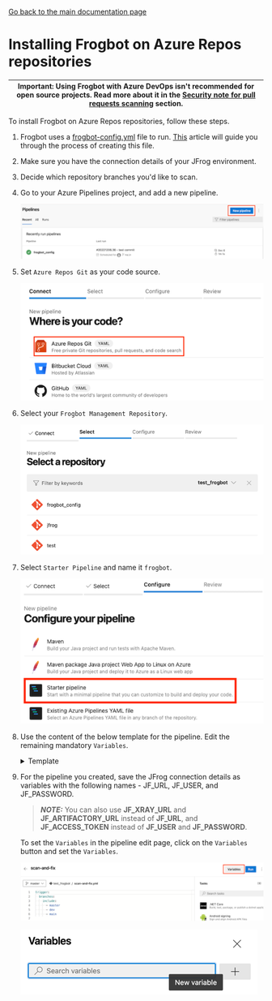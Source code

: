 [Go back to the main documentation page](../README.md)

# Installing Frogbot on Azure Repos repositories

| Important: Using Frogbot with Azure DevOps isn't recommended for open source projects. Read more about it in the [Security note for pull requests scanning](../README.md#-security-note-for-pull-requests-scanning) section. |
| -------------------------------------------------------------------------------------------------------------------------------------------------------------------------------------------------------------------- |

To install Frogbot on Azure Repos repositories, follow these steps.

1. Frogbot uses a [frogbot-config.yml](templates/.frogbot/frogbot-config.yml) file to run. [This](frogbot-config.md) article will guide you through the process of creating this file.

2. Make sure you have the connection details of your JFrog environment.

3. Decide which repository branches you'd like to scan.

4. Go to your Azure Pipelines project, and add a new pipeline.

   ![azure-new-pipeline.png](../images/azure-new-pipeline.png)

5. Set `Azure Repos Git` as your code source.

   ![azure-set-code-source.png.png](../images/azure-set-code-source.png)

6. Select your `Frogbot Management Repository`.

   ![azure-select-repo-to-test.png](../images/azure-select-repo-to-test.png)

7. Select `Starter Pipeline` and name it `frogbot`.

   ![azure-starter-pipeline.png](../images/azure-starter-pipeline.png)

8. Use the content of the below template for the pipeline. Edit the remaining mandatory `Variables`.

    <details>
      <summary>Template</summary>

    ```yml
     schedules:
          # Every 5 minutes
          - cron: "*/5 * * * *"
            branches: 
              include: 
                - "*"
     pool:
          vmImage: ubuntu-latest
    
     jobs:
        - job:
          displayName: "Frogbot Scan Pull Requests"
          steps:
               - task: CmdLine@2
                 displayName: 'Download and Run Frogbot'
                 env:
                    # [Mandatory]
                    # Azure Repos personal access token with Code -> Read & Write permissions
                    JF_GIT_TOKEN: $(FROGBOT_GIT_TOKEN)
    
                    # [Mandatory]
                    # JFrog platform URL (This functionality requires version 3.29.0 or above of Xray)
                    JF_URL: $(JF_URL)
    
                    # [Mandatory if JF_ACCESS_TOKEN is not provided]
                    # JFrog user and password with 'read' permissions for Xray
                    JF_USER: $(JF_USER)
                    JF_PASSWORD: $(JF_PASSWORD)
    
                    # [Mandatory if JF_USER and JF_PASSWORD are not provided]
                    # JFrog access token with 'read' permissions for Xray
                    # JF_ACCESS_TOKEN: $(JF_ACCESS_TOKEN)
   
                    # [Mandatory]
                    # The name of the organization that owns this project
                    JF_GIT_OWNER: ""
   
                    # Predefined Azure Pipelines variables. There's no need to set them.
                    JF_GIT_PROJECT: $(System.TeamProject)
                    JF_GIT_API_ENDPOINT: $(System.CollectionUri)
                    JF_GIT_PROVIDER: 'azureRepos'
    
                 inputs:
                   script: |
                     curl -fLg "https://releases.jfrog.io/artifactory/frogbot/v2/[RELEASE]/getFrogbot.sh" | sh
                     ./frogbot scan-pull-requests
                     ./frogbot scan-and-fix-repos
    ```

</details>

9. For the pipeline you created, save the JFrog connection details as variables with the following names - JF_URL, JF_USER, and JF_PASSWORD.

   > **_NOTE:_** You can also use **JF_XRAY_URL** and **JF_ARTIFACTORY_URL** instead of **JF_URL**, and **JF_ACCESS_TOKEN**
   > instead of **JF_USER** and **JF_PASSWORD**.

   To set the `Variables` in the pipeline edit page, click on the `Variables` button and set the `Variables`.

   ![variables_button.png](../images/azure-variables-button.png)

   ![img_1.png](../images/azure-new-variable.png)
